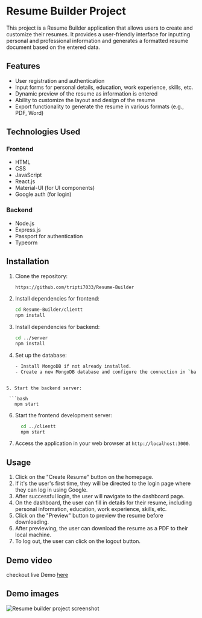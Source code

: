 # Resume Builder Project

This project is a Resume Builder application that allows users to create and customize their resumes. It provides a user-friendly interface for inputting personal and professional information and generates a formatted resume document based on the entered data.

## Features

- User registration and authentication
- Input forms for personal details, education, work experience, skills, etc.
- Dynamic preview of the resume as information is entered
- Ability to customize the layout and design of the resume
- Export functionality to generate the resume in various formats (e.g., PDF, Word)


## Technologies Used

### Frontend

- HTML
- CSS
- JavaScript
- React.js
- Material-UI (for UI components)
- Google auth (for login)

### Backend

- Node.js
- Express.js
- Passport for authentication
- Typeorm

## Installation

1. Clone the repository:
   
   ```bash
   https://github.com/tripti7033/Resume-Builder
   ```
   
2. Install dependencies for frontend:

    ```bash
    cd Resume-Builder/clientt
    npm install
   ```

3. Install dependencies for backend:

    ```bash
    cd ../server
    npm install
    ```
    
4. Set up the database:
   
   ```bash
   - Install MongoDB if not already installed.
   - Create a new MongoDB database and configure the connection in `backend/config/database.js`.
  ```

5. Start the backend server:

   ```bash
     npm start
   ```

6. Start the frontend development server:
   
   ```bash
     cd ../clientt
     npm start
   ```
   
7. Access the application in your web browser at `http://localhost:3000`.

## Usage

1. Click on the "Create Resume" button on the homepage.
2. If it's the user's first time, they will be directed to the login page where they can log in using Google.
3. After successful login, the user will navigate to the dashboard page.
4. On the dashboard, the user can fill in details for their resume, including personal information, education, work experience, skills, etc.
5. Click on the "Preview" button to preview the resume before downloading.
6. After previewing, the user can download the resume as a PDF to their local machine.
7. To log out, the user can click on the logout button.


## Demo video

  checkout live Demo [here](https://drive.google.com/file/d/1voV5mGT-mThxanxkglmwDK9rzRrqgQ8N/view?usp=drive_link)

## Demo images
![Resume builder project screenshot](https://drive.google.com/file/d/1DpMB_pvG7h8hVDExYdvNnljSH7fyxlgn/view?usp=drive_link)



